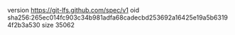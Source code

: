 version https://git-lfs.github.com/spec/v1
oid sha256:265ec014fc903c34b981adfa68cadecbd253692a16425e19a5b63194f2b3a530
size 35062
